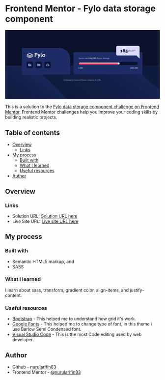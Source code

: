 # Frontend Mentor - Fylo data storage component

![Design preview for the Fylo data storage component coding challenge](https://raw.githubusercontent.com/nurularifin83/Fylo-data-storage-component/main/feature-image.png)

This is a solution to the [Fylo data storage component challenge on Frontend Mentor](#). Frontend Mentor challenges help you improve your coding skills by building realistic projects.

## Table of contents

- [Overview](#overview)
    - [Links](#links)
- [My process](#my-process)
    - [Built with](#built-with)
    - [What I learned](#what-i-learned)
    - [Useful resources](#useful-resources)
- [Author](#author)

## Overview

### Links

- Solution URL: [Solution URL here](https://www.frontendmentor.io/solutions/responsive-fylo-data-storage-component-sass-XsACh3HzrS)
- Live Site URL: [Live site URL here](https://nurularifin83.github.io/Fylo-data-storage-component/)

## My process

### Built with

- Semantic HTML5 markup, and
- SASS

### What I learned

I learn about sass, transform, gradient color, align-items, and justify-content.

### Useful resources

- [Bootstrap](https://getbootstrap.com/docs/4.0/layout/grid/) - This helped me to understand how grid it's work.
- [Google Fonts](https://fonts.google.com/) - This helped me to change type of font, in this theme i use Barlow Semi Condensed font.
- [Visual Studio Code](https://code.visualstudio.com/) - This is the most Code editing used by web developer.

## Author

- Github - [nurularifin83](https://github.com/nurularifin83)
- Frontend Mentor - [@nurularifin83](https://www.frontendmentor.io/profile/nurularifin83)
